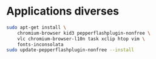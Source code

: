 # Applications diverses

```bash
sudo apt-get install \
    chromium-browser kid3 pepperflashplugin-nonfree \
    vlc chromium-browser-l10n task xclip htop vim \
    fonts-inconsolata
sudo update-pepperflashplugin-nonfree --install
```
